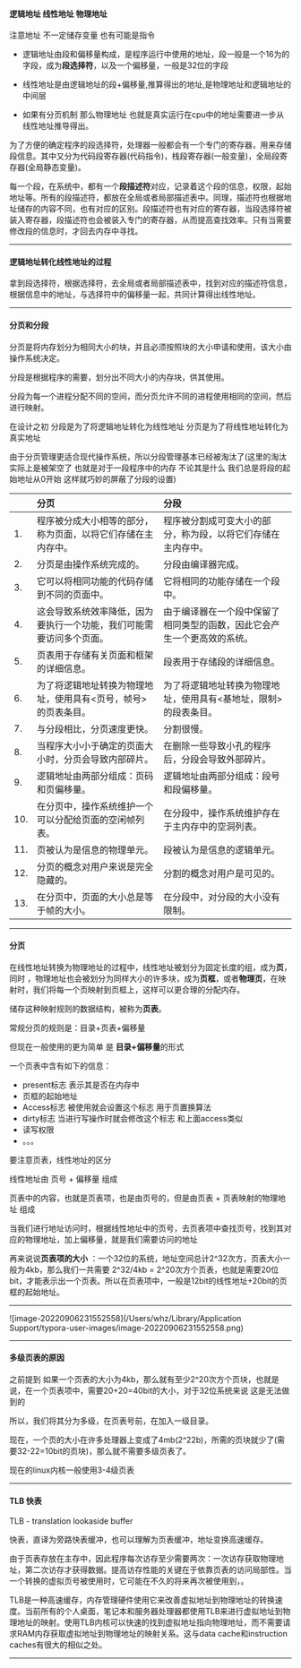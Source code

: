 #### 逻辑地址 线性地址 物理地址

注意地址 不一定储存变量 也有可能是指令

- 逻辑地址由段和偏移量构成，是程序运行中使用的地址，段一般是一个16为的字段，成为**段选择符**，以及一个偏移量，一般是32位的字段

- 线性地址是由逻辑地址的段+偏移量,推算得出的地址,是物理地址和逻辑地址的中间层

- 如果有分页机制 那么物理地址 也就是真实运行在cpu中的地址需要进一步从线性地址推导得出。

为了方便的确定程序的段选择符，处理器一般都会有一个专门的寄存器，用来存储段信息。其中又分为代码段寄存器(代码指令)，栈段寄存器(一般变量)，全局段寄存器(全局静态变量)。

每一个段，在系统中，都有一个**段描述符**对应，记录着这个段的信息，权限，起始地址等。所有的段描述符，都放在全局或者局部描述表中。同理，描述符也根据地址储存的内容不同，也有对应的区别。段描述符也有对应的寄存器，当段选择符被装入寄存器，段描述符也会被装入专门的寄存器，从而提高查找效率。只有当需要修改段的信息时，才回去内存中寻找。

---

#### 逻辑地址转化线性地址的过程

拿到段选择符，根据选择符，去全局或者局部描述表中，找到对应的描述符信息，根据信息中的地址，与选择符中的偏移量一起，共同计算得出线性地址。

---

#### 分页和分段

分页是将内存划分为相同大小的块，并且必须按照块的大小申请和使用，该大小由操作系统决定。

分段是根据程序的需要，划分出不同大小的内存块，供其使用。

分段为每一个进程分配不同的空间，而分页允许不同的进程使用相同的空间，然后进行映射。

在设计之初 分段是为了将逻辑地址转化为线性地址 分页是为了将线性地址转化为真实地址

由于分页管理更适合现代操作系统，所以分段管理基本已经被淘汰了(这里的淘汰 实际上是被架空了 也就是对于一段程序中的内存 不论其是什么 我们总是将段的起始地址从0开始 这样就巧妙的屏蔽了分段的设置)

|      | 分页                                                         | 分段                                                         |
| :--- | :----------------------------------------------------------- | :----------------------------------------------------------- |
| 1.   | 程序被分成大小相等的部分，称为页面，以将它们存储在主内存中。 | 程序被分割成可变大小的部分，称为段，以将它们存储在主内存中。 |
| 2.   | 分页是由操作系统完成的。                                     | 分段由编译器完成。                                           |
| 3.   | 它可以将相同功能的代码存储到不同的页面中。                   | 它将相同的功能存储在一个段中。                               |
| 4.   | 这会导致系统效率降低，因为要执行一个功能，我们可能需要访问多个页面。 | 由于编译器在一个段中保留了相同类型的函数，因此它会产生一个更高效的系统。 |
| 5.   | 页表用于存储有关页面和框架的详细信息。                       | 段表用于存储段的详细信息。                                   |
| 6.   | 为了将逻辑地址转换为物理地址，使用具有<页号，帧号>的页表条目。 | 为了将逻辑地址转换为物理地址，使用具有<基地址，限制>的段表条目。 |
| 7.   | 与分段相比，分页速度更快。                                   | 分割很慢。                                                   |
| 8.   | 当程序大小小于确定的页面大小时，分页会导致内部碎片。         | 在删除一些导致小孔的程序后，分段会导致外部碎片。             |
| 9.   | 逻辑地址由两部分组成：页码和页偏移量。                       | 逻辑地址由两部分组成：段号和段偏移量。                       |
| 10.  | 在分页中，操作系统维护一个可以分配给页面的空闲帧列表。       | 在分段中，操作系统维护存在于主内存中的空洞列表。             |
| 11.  | 页被认为是信息的物理单元。                                   | 段被认为是信息的逻辑单元。                                   |
| 12.  | 分页的概念对用户来说是完全隐藏的。                           | 分割的概念对用户是可见的。                                   |
| 13.  | 在分页中，页面的大小总是等于帧的大小。                       | 在分段中，对分段的大小没有限制。                             |

---

#### 分页

在线性地址转换为物理地址的过程中，线性地址被划分为固定长度的组，成为**页**，同时 ，物理地址也会被划分为同样大小的许多块，成为**页框**，或者**物理页**，在映射时，我们将每一个页映射到页框上，这样可以更合理的分配内存。

储存这种映射规则的数据结构，被称为**页表**。

常规分页的规则是：目录+页表+偏移量

但现在一般使用的更为简单 是 **目录+偏移量**的形式

一个页表中含有如下的信息：

- present标志 表示其是否在内存中
- 页框的起始地址
- Access标志 被使用就会设置这个标志 用于页置换算法
- dirty标志 当进行写操作时就会修改这个标志 和上面access类似
- 读写权限
- 。。。

要注意页表，线性地址的区分

线性地址由 页号 + 偏移量 组成

页表中的内容，也就是页表项，也是由页号的，但是由页表 + 页表映射的物理地址 组成

当我们进行地址访问时，根据线性地址中的页号，去页表项中查找页号，找到其对应的物理地址，加上偏移量，就是我们需要访问的地址

再来说说**页表项的大小** ：一个32位的系统，地址空间总计2^32次方，页表大小一般为4kb，那么我们一共需要 2^32/4kb = 2^20次方个页表，也就是需要20位bit，才能表示出一个页表。所以在页表项中，一般是12bit的线性地址+20bit的页框的起始地址。

---

![image-20220906231552558](/Users/whz/Library/Application Support/typora-user-images/image-20220906231552558.png)

---

#### 多级页表的原因

之前提到 如果一个页表的大小为4kb，那么就有至少2^20次方个页块，也就是说，在一个页表项中，需要20+20=40bit的大小，对于32位系统来说 这是无法做到的

所以，我们将其分为多级，在页表号前，在加入一级目录。

现在，一个页的大小在许多处理器上变成了4mb(2^22b)，所需的页块就少了(需要32-22=10bit的页块)，那么就不需要多级页表了。

现在的linux内核一般使用3-4级页表

---

#### TLB 快表

TLB - translation lookaside buffer

快表，直译为旁路快表缓冲，也可以理解为页表缓冲，地址变换高速缓存。

由于页表存放在主存中，因此程序每次访存至少需要两次：一次访存获取物理地址，第二次访存才获得数据。提高访存性能的关键在于依靠页表的访问局部性。当一个转换的虚拟页号被使用时，它可能在不久的将来再次被使用到，。

TLB是一种高速缓存，内存管理硬件使用它来改善虚拟地址到物理地址的转换速度。当前所有的个人桌面，笔记本和服务器处理器都使用TLB来进行虚拟地址到物理地址的映射。使用TLB内核可以快速的找到虚拟地址指向物理地址，而不需要请求RAM内存获取虚拟地址到物理地址的映射关系。这与data cache和instruction caches有很大的相似之处。

---



